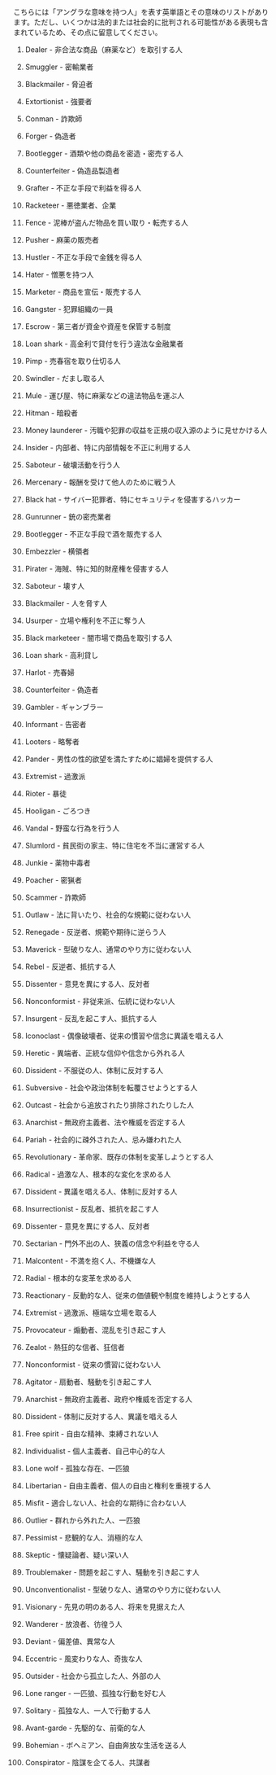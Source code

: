 こちらには「アングラな意味を持つ人」を表す英単語とその意味のリストがあります。ただし、いくつかは法的または社会的に批判される可能性がある表現も含まれているため、その点に留意してください。

1. Dealer - 非合法な商品（麻薬など）を取引する人
2. Smuggler - 密輸業者
3. Blackmailer - 脅迫者
4. Extortionist - 強要者
5. Conman - 詐欺師
6. Forger - 偽造者
7. Bootlegger - 酒類や他の商品を密造・密売する人
8. Counterfeiter - 偽造品製造者
9. Grafter - 不正な手段で利益を得る人
10. Racketeer - 悪徳業者、企業
11. Fence - 泥棒が盗んだ物品を買い取り・転売する人
12. Pusher - 麻薬の販売者
13. Hustler - 不正な手段で金銭を得る人
14. Hater - 憎悪を持つ人
15. Marketer - 商品を宣伝・販売する人
16. Gangster - 犯罪組織の一員
17. Escrow - 第三者が資金や資産を保管する制度
18. Loan shark - 高金利で貸付を行う違法な金融業者
19. Pimp - 売春宿を取り仕切る人
20. Swindler - だまし取る人
21. Mule - 運び屋、特に麻薬などの違法物品を運ぶ人
22. Hitman - 暗殺者
23. Money launderer - 汚職や犯罪の収益を正規の収入源のように見せかける人
24. Insider - 内部者、特に内部情報を不正に利用する人
25. Saboteur - 破壊活動を行う人
26. Mercenary - 報酬を受けて他人のために戦う人
27. Black hat - サイバー犯罪者、特にセキュリティを侵害するハッカー
28. Gunrunner - 銃の密売業者
29. Bootlegger - 不正な手段で酒を販売する人
30. Embezzler - 横領者
31. Pirater - 海賊、特に知的財産権を侵害する人
32. Saboteur - 壊す人
33. Blackmailer - 人を脅す人
34. Usurper - 立場や権利を不正に奪う人
35. Black marketeer - 闇市場で商品を取引する人
36. Loan shark - 高利貸し
37. Harlot - 売春婦
38. Counterfeiter - 偽造者
39. Gambler - ギャンブラー
40. Informant - 告密者
41. Looters - 略奪者
42. Pander - 男性の性的欲望を満たすために娼婦を提供する人
43. Extremist - 過激派
44. Rioter - 暴徒
45. Hooligan - ごろつき
46. Vandal - 野蛮な行為を行う人
47. Slumlord - 貧民街の家主、特に住宅を不当に運営する人
48. Junkie - 薬物中毒者
49. Poacher - 密猟者
50. Scammer - 詐欺師

1. Outlaw - 法に背いたり、社会的な規範に従わない人
2. Renegade - 反逆者、規範や期待に逆らう人
3. Maverick - 型破りな人、通常のやり方に従わない人
4. Rebel - 反逆者、抵抗する人
5. Dissenter - 意見を異にする人、反対者
6. Nonconformist - 非従来派、伝統に従わない人
7. Insurgent - 反乱を起こす人、抵抗する人
8. Iconoclast - 偶像破壊者、従来の慣習や信念に異議を唱える人
9. Heretic - 異端者、正統な信仰や信念から外れる人
10. Dissident - 不服従の人、体制に反対する人
11. Subversive - 社会や政治体制を転覆させようとする人
12. Outcast - 社会から追放されたり排除されたりした人
13. Anarchist - 無政府主義者、法や権威を否定する人
14. Pariah - 社会的に疎外された人、忌み嫌われた人
15. Revolutionary - 革命家、既存の体制を変革しようとする人
16. Radical - 過激な人、根本的な変化を求める人
17. Dissident - 異議を唱える人、体制に反対する人
18. Insurrectionist - 反乱者、抵抗を起こす人
19. Dissenter - 意見を異にする人、反対者
20. Sectarian - 門外不出の人、狭義の信念や利益を守る人
21. Malcontent - 不満を抱く人、不機嫌な人
22. Radial - 根本的な変革を求める人
23. Reactionary - 反動的な人、従来の価値観や制度を維持しようとする人
24. Extremist - 過激派、極端な立場を取る人
25. Provocateur - 煽動者、混乱を引き起こす人
26. Zealot - 熱狂的な信者、狂信者
27. Nonconformist - 従来の慣習に従わない人
28. Agitator - 扇動者、騒動を引き起こす人
29. Anarchist - 無政府主義者、政府や権威を否定する人
30. Dissident - 体制に反対する人、異議を唱える人
31. Free spirit - 自由な精神、束縛されない人
32. Individualist - 個人主義者、自己中心的な人
33. Lone wolf - 孤独な存在、一匹狼
34. Libertarian - 自由主義者、個人の自由と権利を重視する人
35. Misfit - 適合しない人、社会的な期待に合わない人
36. Outlier - 群れから外れた人、一匹狼
37. Pessimist - 悲観的な人、消極的な人
38. Skeptic - 懐疑論者、疑い深い人
39. Troublemaker - 問題を起こす人、騒動を引き起こす人
40. Unconventionalist - 型破りな人、通常のやり方に従わない人
41. Visionary - 先見の明のある人、将来を見据えた人
42. Wanderer - 放浪者、彷徨う人
43. Deviant - 偏差値、異常な人
44. Eccentric - 風変わりな人、奇抜な人
45. Outsider - 社会から孤立した人、外部の人
46. Lone ranger - 一匹狼、孤独な行動を好む人
47. Solitary - 孤独な人、一人で行動する人
48. Avant-garde - 先駆的な、前衛的な人
49. Bohemian - ボヘミアン、自由奔放な生活を送る人
50. Conspirator - 陰謀を企てる人、共謀者
